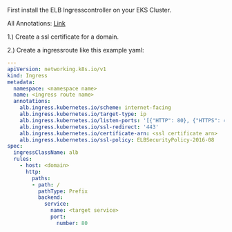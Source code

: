 First install the ELB Ingresscontroller on your EKS Cluster.



All Annotations: [Link](https://kubernetes-sigs.github.io/aws-load-balancer-controller/v2.2/guide/ingress/annotations/)



1.) Create a ssl certificate for a domain.

2.) Create a ingressroute like this example yaml:

```yaml
---
apiVersion: networking.k8s.io/v1
kind: Ingress
metadata:
  namespace: <namespace name>
  name: <ingress route name>
  annotations:
    alb.ingress.kubernetes.io/scheme: internet-facing
    alb.ingress.kubernetes.io/target-type: ip
    alb.ingress.kubernetes.io/listen-ports: '[{"HTTP": 80}, {"HTTPS": 443}]'
    alb.ingress.kubernetes.io/ssl-redirect: '443'
    alb.ingress.kubernetes.io/certificate-arn: <ssl certificate arn>
    alb.ingress.kubernetes.io/ssl-policy: ELBSecurityPolicy-2016-08
spec:
  ingressClassName: alb
  rules:
    - host: <domain>
      http:
        paths:
        - path: /
          pathType: Prefix
          backend:
            service:
              name: <target service>
              port:
                number: 80
```
